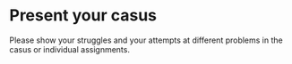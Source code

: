 # Present your casus

Please show your struggles and your attempts at different problems in the casus or individual assignments.
